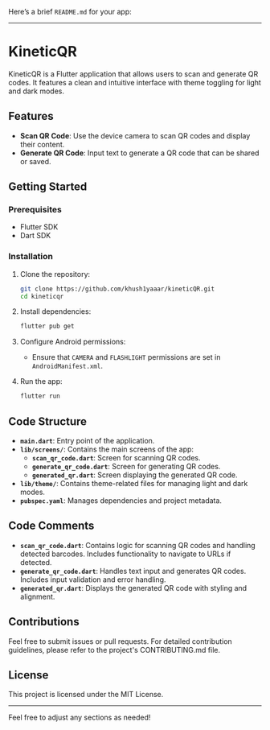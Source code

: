 Here’s a brief `README.md` for your app:

---

# KineticQR

KineticQR is a Flutter application that allows users to scan and generate QR codes. It features a clean and intuitive interface with theme toggling for light and dark modes.

## Features

- **Scan QR Code**: Use the device camera to scan QR codes and display their content.
- **Generate QR Code**: Input text to generate a QR code that can be shared or saved.

## Getting Started

### Prerequisites

- Flutter SDK
- Dart SDK

### Installation

1. Clone the repository:

   ```bash
   git clone https://github.com/khush1yaaar/kineticQR.git
   cd kineticqr
   ```

2. Install dependencies:

   ```bash
   flutter pub get
   ```

3. Configure Android permissions:
   - Ensure that `CAMERA` and `FLASHLIGHT` permissions are set in `AndroidManifest.xml`.

4. Run the app:

   ```bash
   flutter run
   ```

## Code Structure

- **`main.dart`**: Entry point of the application.
- **`lib/screens/`**: Contains the main screens of the app:
  - **`scan_qr_code.dart`**: Screen for scanning QR codes.
  - **`generate_qr_code.dart`**: Screen for generating QR codes.
  - **`generated_qr.dart`**: Screen displaying the generated QR code.
- **`lib/theme/`**: Contains theme-related files for managing light and dark modes.
- **`pubspec.yaml`**: Manages dependencies and project metadata.

## Code Comments

- **`scan_qr_code.dart`**: Contains logic for scanning QR codes and handling detected barcodes. Includes functionality to navigate to URLs if detected.
- **`generate_qr_code.dart`**: Handles text input and generates QR codes. Includes input validation and error handling.
- **`generated_qr.dart`**: Displays the generated QR code with styling and alignment.

## Contributions

Feel free to submit issues or pull requests. For detailed contribution guidelines, please refer to the project's CONTRIBUTING.md file.

## License

This project is licensed under the MIT License.

---

Feel free to adjust any sections as needed!
